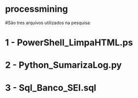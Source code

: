 # processmining
#São tres arquivos utilizados na pesquisa:

# 1 - PowerShell_LimpaHTML.ps
# 2 - Python_SumarizaLog.py
# 3 - Sql_Banco_SEI.sql

